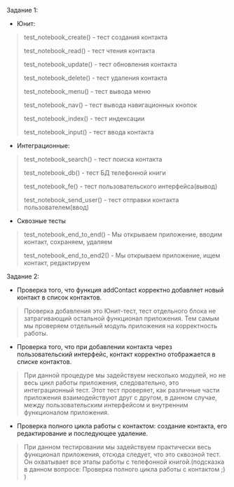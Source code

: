Задание 1:
 * Юнит:
>test_notebook_create() - тест создания контакта
> 
>test_notebook_read() - тест чтения контакта
> 
>test_notebook_update() - тест обновления контакта
> 
>test_notebook_delete() - тест удаления контакта
> 
>test_notebook_menu() - тест вывода меню
> 
>test_notebook_nav() - тест вывода навигационных кнопок
> 
>test_notebook_index() - тест индексации
> 
>test_notebook_input() - тест ввода контакта
* Интеграционные:
>test_notebook_search() - тест поиска контакта
>
>test_notebook_db() - тест БД телефонной книги
> 
>test_notebook_fe() - тест пользовательского интерфейса(вывод)
> 
>test_notebook_send_user() - тест отправки контакта пользователем(ввод)
* Сквозные тесты
>test_notebook_end_to_end() - Мы открываем приложение, вводим контакт, сохраняем, удаляем
> 
>test_notebook_end_to_end2() - Мы открываем приложение, ищем контакт, редактируем

Задание 2:

* Проверка того, что функция addContact корректно добавляет новый контакт в список контактов.
> Проверка добавления это Юнит-тест, тест отдельного блока не затрагивающий остальной функционал приложения. Тем 
> самым мы проверяем отдельный модуль приложения на корректность работы.
* Проверка того, что при добавлении контакта через пользовательский интерфейс, контакт корректно отображается в 
  списке контактов.
> При данной процедуре мы задействуем несколько модулей, но не весь цикл работы приложения, следовательно, это 
> интеграционный тест. Этот тест проверяет, как 
> различные части приложения взаимодействуют друг с другом, в данном случае, между пользовательским интерфейсом и 
> внутренним функционалом приложения.
* Проверка полного цикла работы с контактом: создание контакта, его редактирование и последующее удаление.
> При данном тестировании мы задействуем практически весь функционал приложения, отсюда следует, что это сквозной тест. 
> Он охватывает все этапы работы с телефонной книгой.(подсказка в 
> данном вопросе: Проверка полного цикла работы с контактом ;) ) 



